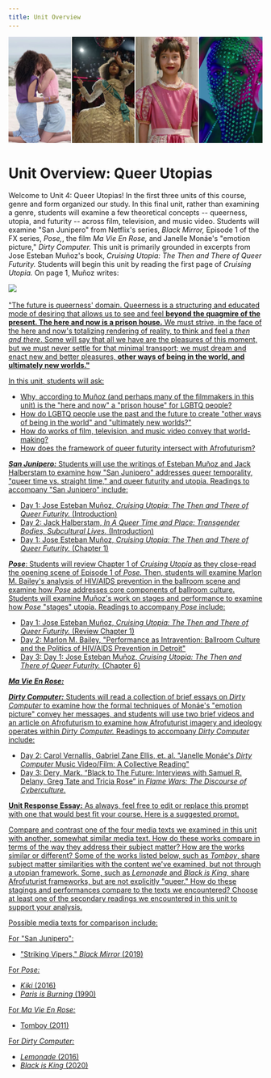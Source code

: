 ```yaml
---
title: Unit Overview
---
```

<img src="/img/utopias_medley.jpg" class="medley">

# Unit Overview: Queer Utopias

Welcome to Unit 4: Queer Utopias! In the first three units of this course, genre and form organized our study. In this final unit, rather than examining a genre, students will examine a few theoretical concepts -- queerness, utopia, and futurity -- across film, television, and music video. Students will examine "San Junipero" from Netflix's series, *Black Mirror,* Episode 1 of the FX series, *Pose,*, the film *Ma Vie En Rose,* and Janelle Monáe's "emotion picture," *Dirty Computer.* This unit is primarily grounded in excerpts from Jose Esteban Muñoz's book, *Cruising Utopia: The Then and There of Queer Futurity.*  Students will begin this unit by reading the first page of *Cruising Utopia.* On page 1, Muñoz writes:

<a href="https://bullybloggers.files.wordpress.com/2013/12/4_13.jpg">
<img src="https://bullybloggers.files.wordpress.com/2013/12/4_13.jpg" class="poster">

"The future is queerness' domain. Queerness is a structuring and educated mode of desiring that allows us to see and feel **beyond the quagmire of the present. The here and now is a prison house.** We must strive, in the face of the here and now's totalizing rendering of reality, to think and feel a *then and there*. Some will say that all we have are the pleasures of this moment, but we must never settle for that minimal transport; we must dream and enact new and better pleasures, **other ways of being in the world, and ultimately new worlds."**

In this unit, students will ask:
* Why, according to Muñoz (and perhaps many of the filmmakers in this unit) is the "here and now" a "prison house" for LGBTQ people?
* How do LGBTQ people use the past and the future to create "other ways of being in the world" and "ultimately new worlds?"
* How do works of film, television, and music video convey that world-making?
* How does the framework of queer futurity intersect with Afrofuturism?

***San Junipero:*** Students will use the writings of Esteban Muñoz and Jack Halberstam to examine how "San Junipero" addresses queer temporality, "queer time vs. straight time," and queer futurity and utopia. Readings to accompany "San Junipero" include:
* Day 1: Jose Esteban Muñoz, *Cruising Utopia: The Then and There of Queer Futurity.* (Introduction)
* Day 2: Jack Halberstam, *In A Queer Time and Place: Transgender Bodies, Subcultural Lives.* (Introduction)
* Day 1: Jose Esteban Muñoz, *Cruising Utopia: The Then and There of Queer Futurity.* (Chapter 1)

***Pose***: Students will review Chapter 1 of *Cruising Utopia* as they close-read the opening scene of Episode 1 of *Pose.* Then, students will examine Marlon M. Bailey's analysis of HIV/AIDS prevention in the ballroom scene and examine how *Pose* addresses core components of ballroom culture. Students will examine Muñoz's work on stages and performance to examine how *Pose* "stages" utopia. Readings to accompany *Pose* include:
* Day 1: Jose Esteban Muñoz, *Cruising Utopia: The Then and There of Queer Futurity.* (Review Chapter 1)
* Day 2: Marlon M. Bailey, "Performance as Intravention: Ballroom Culture and the Politics of HIV/AIDS Prevention in Detroit"
* Day 3: Day 1: Jose Esteban Muñoz, *Cruising Utopia: The Then and There of Queer Futurity.* (Chapter 6)

***Ma Vie En Rose:***

***Dirty Computer:*** Students will read a collection of brief essays on *Dirty Computer* to examine how the formal techniques of Monáe's "emotion picture" convey her messages, and students will use two brief videos and an article on Afrofuturism to examine how Afrofuturist imagery and ideology operates within *Dirty Computer.* Readings to accompany *Dirty Computer* include:
* Day 2: Carol Vernallis, Gabriel Zane Ellis, et. al. "Janelle Monáe's *Dirty Computer* Music Video/Film: A Collective Reading"
* Day 3: Dery, Mark. “Black to The Future: Interviews with Samuel R. Delany, Greg Tate and Tricia Rose” in *Flame Wars: The Discourse of Cyberculture.*

**Unit Response Essay:**
As always, feel free to edit or replace this prompt with one that would best fit your course. Here is a suggested prompt.

Compare and contrast one of the four media texts we examined in this unit with another, somewhat similar media text. How do these works compare in terms of the way they address their subject matter? How are the works similar or different? Some of the works listed below, such as *Tomboy*, share subject matter similarities with the content we've examined, but not through a utopian framework. Some, such as *Lemonade* and *Black is King,* share Afrofuturist frameworks, but are not explicitly "queer." How do these stagings and performances compare to the texts we encountered? Choose at least one of the secondary readings we encountered in this unit to support your analysis.  

Possible media texts for comparison include:

For "San Junipero":
* "Striking Vipers," *Black Mirror* (2019)

For *Pose:*
* *Kiki* (2016)
* *Paris is Burning* (1990)

For *Ma Vie En Rose:*
* Tomboy (2011)

For *Dirty Computer:*
* *Lemonade* (2016)
* *Black is King* (2020)

